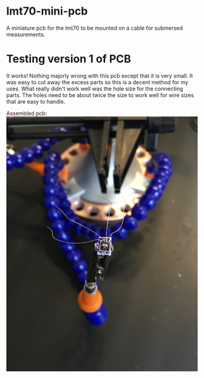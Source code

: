 # lmt70-mini-pcb
A miniature pcb for the lmt70 to be mounted on a cable for submersed measurements.

# Testing version 1 of PCB
It works! Nothing majorly wrong with this pcb except that it is very small. It was easy to cut away the excess parts so this is a decent method for my uses. What really didn't work well was the hole size for the connecting parts. The holes need to be about twice the size to work well for wire sizes that are easy to handle.

Assembled pcb:
![Assembled pcb](https://github.com/mik4el/lmt70-mini-pcb/raw/master/IMG_5849.JPG)

